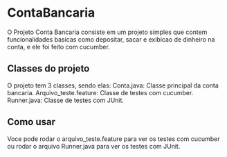 # ContaBancaria
O Projeto Conta Bancaria consiste em um projeto simples que contem funcionalidades basicas como depositar, sacar e exibicao de dinheiro na conta, e ele foi feito com cucumber.

## Classes do projeto
O projeto tem 3 classes, sendo elas:
Conta.java: Classe principal da conta bancaria.
Arquivo_teste.feature: Classe de testes com cucumber.
Runner.java: Classe de testes com JUnit.

## Como usar
Voce pode rodar o arquivo_teste.feature para ver os testes com cucumber ou rodar o arquivo Runner.java para ver os testes com JUnit.
